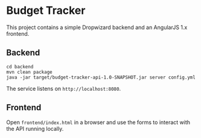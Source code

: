 # Budget Tracker

This project contains a simple Dropwizard backend and an AngularJS 1.x frontend.

## Backend

```
cd backend
mvn clean package
java -jar target/budget-tracker-api-1.0-SNAPSHOT.jar server config.yml
```

The service listens on `http://localhost:8080`.

## Frontend

Open `frontend/index.html` in a browser and use the forms to interact with the API running locally.
